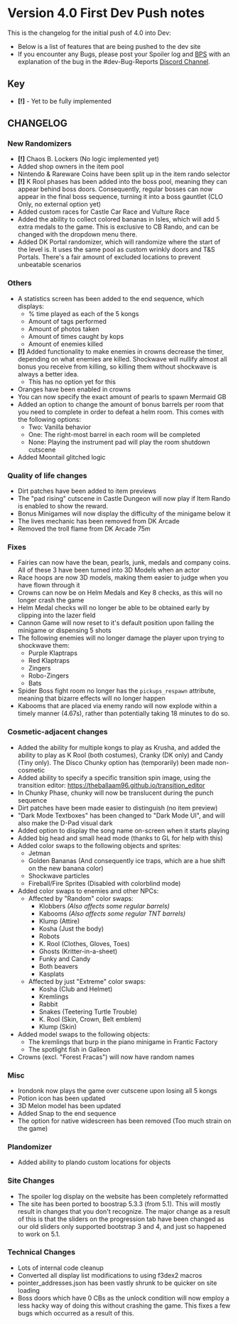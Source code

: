 # Version 4.0 First Dev Push notes
This is the changelog for the initial push of 4.0 into Dev:
- Below is a list of features that are being pushed to the dev site
- If you encounter any Bugs, please post your Spoiler log and [BPS](https://dev.dk64randomizer.com/bps_maker) with an explanation of the bug in the #dev-Bug-Reports [Discord Channel](https://discord.dk64randomizer.com).

## Key
- **[!]** - Yet to be fully implemented

## CHANGELOG
### New Randomizers
- **[!]** Chaos B. Lockers (No logic implemented yet)
- Added shop owners in the item pool
- Nintendo & Rareware Coins have been split up in the item rando selector
- **[!]** K Rool phases has been added into the boss pool, meaning they can appear behind boss doors. Consequently, regular bosses can now appear in the final boss sequence, turning it into a boss gauntlet (CLO Only, no external option yet)
- Added custom races for Castle Car Race and Vulture Race
- Added the ability to collect colored bananas in Isles, which will add 5 extra medals to the game. This is exclusive to CB Rando, and can be changed with the dropdown menu there.
- Added DK Portal randomizer, which will randomize where the start of the level is. It uses the same pool as custom wrinkly doors and T&S Portals. There's a fair amount of excluded locations to prevent unbeatable scenarios

### Others
- A statistics screen has been added to the end sequence, which displays:
	- % time played as each of the 5 kongs
	- Amount of tags performed
	- Amount of photos taken
	- Amount of times caught by kops
	- Amount of enemies killed
- **[!]** Added functionality to make enemies in crowns decrease the timer, depending on what enemies are killed. Shockwave will nullify almost all bonus you receive from killing, so killing them without shockwave is always a better idea.
	- This has no option yet for this
- Oranges have been enabled in crowns
- You can now specify the exact amount of pearls to spawn Mermaid GB
- Added an option to change the amount of bonus barrels per room that you need to complete in order to defeat a helm room. This comes with the following options:
	- Two: Vanilla behavior
	- One: The right-most barrel in each room will be completed
	- None: Playing the instrument pad will play the room shutdown cutscene
- Added Moontail glitched logic

### Quality of life changes
- Dirt patches have been added to item previews
- The "pad rising" cutscene in Castle Dungeon will now play if Item Rando is enabled to show the reward.
- Bonus Minigames will now display the difficulty of the minigame below it
- The lives mechanic has been removed from DK Arcade
- Removed the troll flame from DK Arcade 75m

### Fixes
- Fairies can now have the bean, pearls, junk, medals and company coins. All of these 3 have been turned into 3D Models when an actor
- Race hoops are now 3D models, making them easier to judge when you have flown through it
- Crowns can now be on Helm Medals and Key 8 checks, as this will no longer crash the game
- Helm Medal checks will no longer be able to be obtained early by clipping into the lazer field
- Cannon Game will now reset to it's default position upon failing the minigame or dispensing 5 shots
- The following enemies will no longer damage the player upon trying to shockwave them:
	- Purple Klaptraps
	- Red Klaptraps
	- Zingers
	- Robo-Zingers
	- Bats
- Spider Boss fight room no longer has the `pickups_respawn` attribute, meaning that bizarre effects will no longer happen
- Kabooms that are placed via enemy rando will now explode within a timely manner (4.67s), rather than potentially taking 18 minutes to do so.

### Cosmetic-adjacent changes
- Added the ability for multiple kongs to play as Krusha, and added the ability to play as K Rool (both costumes), Cranky (DK only) and Candy (Tiny only). The Disco Chunky option has (temporarily) been made non-cosmetic
- Added ability to specify a specific transition spin image, using the transition editor: https://theballaam96.github.io/transition_editor
- In Chunky Phase, chunky will now be translucent during the punch sequence
- Dirt patches have been made easier to distinguish (no item preview)
- "Dark Mode Textboxes" has been changed to "Dark Mode UI", and will also make the D-Pad visual dark
- Added option to display the song name on-screen when it starts playing
- Added big head and small head mode (thanks to GL for help with this)
- Added color swaps to the following objects and sprites:
	- Jetman
	- Golden Bananas (And consequently ice traps, which are a hue shift on the new banana color)
	- Shockwave particles
	- Fireball/Fire Sprites (Disabled with colorblind mode)
- Added color swaps to enemies and other NPCs:
	- Affected by "Random" color swaps:
		- Klobbers *(Also affects some regular barrels)*
		- Kabooms *(Also affects some regular TNT barrels)*
		- Klump (Attire)
		- Kosha (Just the body)
		- Robots
		- K. Rool (Clothes, Gloves, Toes)
		- Ghosts (Kritter-in-a-sheet)
		- Funky and Candy
		- Both beavers
		- Kasplats
	- Affected by just "Extreme" color swaps:
		- Kosha (Club and Helmet)
		- Kremlings
		- Rabbit
		- Snakes (Teetering Turtle Trouble)
		- K. Rool (Skin, Crown, Belt emblem)
		- Klump (Skin)
- Added model swaps to the following objects:
	- The kremlings that burp in the piano minigame in Frantic Factory
	- The spotlight fish in Galleon
- Crowns (excl. "Forest Fracas") will now have random names

### Misc
- Irondonk now plays the game over cutscene upon losing all 5 kongs
- Potion icon has been updated
- 3D Melon model has been updated
- Added Snap to the end sequence
- The option for native widescreen has been removed (Too much strain on the game)

### Plandomizer
- Added ability to plando custom locations for objects

### Site Changes
- The spoiler log display on the website has been completely reformatted
- The site has been ported to boostrap 5.3.3 (from 5.1). This will mostly result in changes that you don't recognize. The major change as a result of this is that the sliders on the progression tab have been changed as our old sliders only supported bootstrap 3 and 4, and just so happened to work on 5.1.

### Technical Changes
- Lots of internal code cleanup
- Converted all display list modifications to using f3dex2 macros
- pointer_addresses.json has been vastly shrunk to be quicker on site loading
- Boss doors which have 0 CBs as the unlock condition will now employ a less hacky way of doing this without crashing the game. This fixes a few bugs which occurred as a result of this.